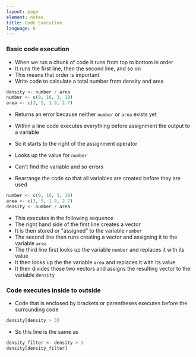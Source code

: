 ```yaml
---
layout: page
element: notes
title: Code Execution
language: R
---
```


### Basic code execution

* When we run a chunk of code it runs from top to bottom in order
* It runs the first line, then the second line, and so on
* This means that order is important
* Write code to calculate a total number from density and area

```r
density <- number / area
number <- c(9, 16, 3, 10)
area <- c(3, 5, 1.9, 2.7)
```

* Returns an error because neither `number` or `area` exists yet

* Within a line code executes everything before assignment the output to a variable
* So it starts to the right of the assignment operator
* Looks up the value for `number `
* Can't find the variable and so errors

* Rearrange the code so that all variables are created before they are used

```r
number <- c(9, 16, 3, 10)
area <- c(3, 5, 1.9, 2.7)
density <- number / area
```

* This executes in the following sequence
* The right hand side of the first line creates a vector
* It is then stored or "assigned" to the variable `number`
* The second line then runs creating a vector and assigning it to the variable `area`
* The third line first looks up the variable `number` and replaces it with its value
* It then looks up the the variable `area` and replaces it with its value
* It then divides those two vectors and assigns the resulting vector to the variable `density` 

### Code executes inside to outside

* Code that is enclosed by brackets or parentheses executes before the surrounding code

```r
density[density > 3]
```

* So this line is the same as

```r
density_filter <- density > 3
density[density_filter]
```
